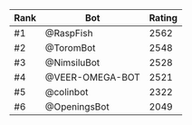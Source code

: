 Rank|Bot|Rating
---|---|---
#1|@RaspFish|2562
#2|@ToromBot|2548
#3|@NimsiluBot|2528
#4|@VEER-OMEGA-BOT|2521
#5|@colinbot|2322
#6|@OpeningsBot|2049
